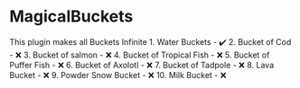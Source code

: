 # MagicalBuckets
This plugin makes all Buckets Infinite
    1. Water Buckets -              ✔️
    2. Bucket of Cod -              ❌
    3. Bucket of salmon -           ❌
    4. Bucket of Tropical Fish -    ❌
    5. Bucket of Puffer Fish -      ❌
    6. Bucket of Axolotl -          ❌
    7. Bucket of Tadpole -          ❌
    8. Lava Bucket -                ❌
    9. Powder Snow Bucket -         ❌
    10. Milk Bucket -               ❌
